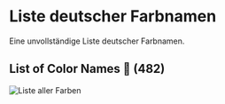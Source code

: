 # Liste deutscher Farbnamen
Eine unvollständige Liste deutscher Farbnamen.

## List of Color Names 🔖 (**482**)

![Liste aller Farben](colors.svg "Liste von allen deutschen Farben")
